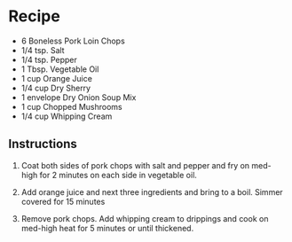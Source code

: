 # Recipe 
- 6 Boneless Pork Loin Chops
- 1/4 tsp. Salt
- 1/4 tsp. Pepper
- 1 Tbsp. Vegetable Oil
- 1 cup Orange Juice
- 1/4 cup Dry Sherry
- 1 envelope Dry Onion Soup Mix
- 1 cup Chopped Mushrooms
- 1/4 cup Whipping Cream

## Instructions
1. Coat both sides of pork chops with salt and pepper and fry on med-
high for 2 minutes on each side in vegetable oil.

2. Add orange juice and next three ingredients and bring to a boil.
Simmer covered for 15 minutes

3. Remove pork chops. Add whipping cream to drippings and cook on
med-high heat for 5 minutes or until thickened.
